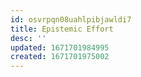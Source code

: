 ```yaml
---
id: osvrpqn08uahlpibjawldi7
title: Epistemic Effort
desc: ''
updated: 1671701984995
created: 1671701975002
---
```


